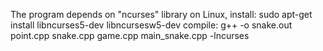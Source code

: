 The program depends on "ncurses" library on Linux,
install:
sudo apt-get install libncurses5-dev libncursesw5-dev
compile:
g++  -o snake.out point.cpp snake.cpp game.cpp main_snake.cpp -lncurses
